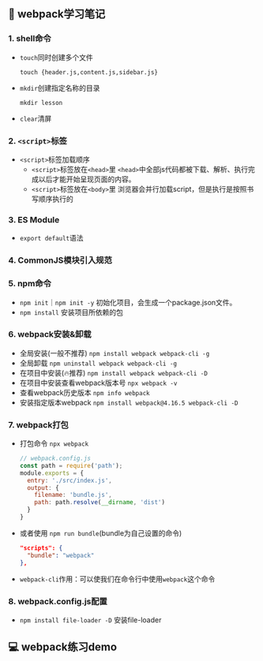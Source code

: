 ## 📒 webpack学习笔记
### 1. shell命令
- `touch`同时创建多个文件
  ```shell
  touch {header.js,content.js,sidebar.js}
	```
- `mkdir`创建指定名称的目录
  ```shell
  mkdir lesson
	```
- `clear`清屏
### 2. `<script>`标签
- `<script>`标签加载顺序
  - `<script>`标签放在`<head>`里
    `<head>`中全部js代码都被下载、解析、执行完成以后才能开始呈现页面的内容。
  - `<script>`标签放在`<body>`里
    浏览器会并行加载script，但是执行是按照书写顺序执行的
### 3. ES Module
- `export default`语法
### 4. CommonJS模块引入规范
### 5. npm命令
- `npm init`｜`npm init -y`
  初始化项目，会生成一个package.json文件。
- `npm install`
  安装项目所依赖的包
### 6. webpack安装&卸载
- 全局安装(一般不推荐)
  `npm install webpack webpack-cli -g`
- 全局卸载
  `npm uninstall webpack webpack-cli -g`
- 在项目中安装(🔥推荐)
  `npm install webpack webpack-cli -D`
- 在项目中安装查看webpack版本号
  `npx webpack -v`
- 查看webpack历史版本
  `npm info webpack`
- 安装指定版本webpack
  `npm install webpack@4.16.5 webpack-cli -D`
### 7. webpack打包
- 打包命令 `npx webpack`
  ```javascript
  // webpack.config.js
  const path = require('path');
  module.exports = {
    entry: './src/index.js',
    output: {
      filename: 'bundle.js',
      path: path.resolve(__dirname, 'dist')
    }
  }
  ```
- 或者使用 `npm run bundle`(bundle为自己设置的命令)
  ```json
  "scripts": {
    "bundle": "webpack"
  },
  ```
- `webpack-cli`作用：可以使我们在命令行中使用`webpack`这个命令
### 8. webpack.config.js配置
- `npm install file-loader -D` 安装file-loader
## 💻 webpack练习demo

